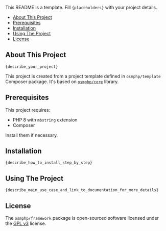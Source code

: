 This README is a template. Fill `{placeholders}` with your project details.

* [About This Project](#about-this-project) 
* [Prerequisites](#prerequisites) 
* [Installation](#installation) 
* [Using The Project](#using-the-project)
* [License](#license)

## About This Project

`{describe_your_project}`

This project is created from a project template defined in `osmphp/template` 
Composer package. It's based on [`osmphp/core`](https://osmphp.com/docs/core/v0.5.html) library.

## Prerequisites

This project requires:

* PHP 8 with `mbstring` extension
* Composer

Install them if necessary.

## Installation

`{describe_how_to_install_step_by_step}`

## Using The Project

`{describe_main_use_case_and_link_to_documentation_for_more_details}`

## License

The `osmphp/framework` package is open-sourced software licensed under the [GPL v3](LICENSE) license.

